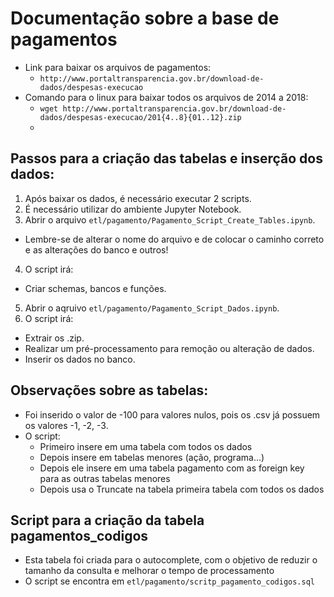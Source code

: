 # Documentação sobre a base de pagamentos

* Link para baixar os arquivos de pagamentos: 
    - `http://www.portaltransparencia.gov.br/download-de-dados/despesas-execucao`
* Comando para o linux para baixar todos os arquivos de 2014 a 2018:
    - `wget http://www.portaltransparencia.gov.br/download-de-dados/despesas-execucao/201{4..8}{01..12}.zip`
    - 
## Passos para a criação das tabelas e inserção dos dados:

1. Após baixar os dados, é necessário executar 2 scripts.
2. É necessário utilizar do ambiente Jupyter Notebook.
3. Abrir o arquivo `etl/pagamento/Pagamento_Script_Create_Tables.ipynb`.
 - Lembre-se de alterar o nome do arquivo e de colocar o caminho correto e as alterações do banco e outros!
4. O script irá:
 - Criar schemas, bancos e funções.
5. Abrir o aqruivo `etl/pagamento/Pagamento_Script_Dados.ipynb`.
6. O script irá:
 - Extrair os .zip.
 - Realizar um pré-processamento para remoção ou alteração de dados.
 - Inserir os dados no banco.

## Observações sobre as tabelas:

* Foi inserido o valor de -100 para valores nulos, pois os .csv já possuem os valores -1, -2, -3.
* O script:
    - Primeiro insere em uma tabela com todos os dados
    - Depois insere em tabelas menores (ação, programa...)
    - Depois ele insere em uma tabela pagamento com as foreign key para as outras tabelas menores
    - Depois usa o Truncate na tabela primeira tabela com todos os dados

## Script para a criação da tabela pagamentos_codigos
* Esta tabela foi criada para o autocomplete, com o objetivo de reduzir o tamanho da consulta e melhorar o tempo de processamento
* O script se encontra em `etl/pagamento/scritp_pagamento_codigos.sql`
